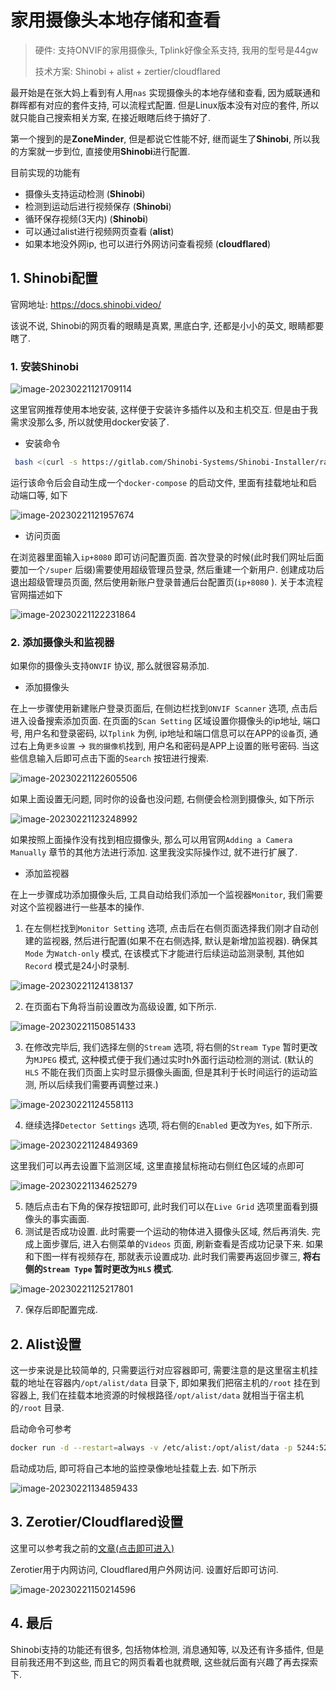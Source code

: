 # 家用摄像头本地存储和查看

> 硬件: 支持ONVIF的家用摄像头, Tplink好像全系支持, 我用的型号是44gw
>
> 技术方案: Shinobi + alist + zertier/cloudflared

最开始是在张大妈上看到有人用`nas` 实现摄像头的本地存储和查看, 因为威联通和群晖都有对应的套件支持, 可以流程式配置. 但是Linux版本没有对应的套件, 所以就只能自己搜索相关方案, 在接近眼瞎后终于搞好了.

第一个搜到的是**ZoneMinder**, 但是都说它性能不好, 继而诞生了**Shinobi**, 所以我的方案就一步到位, 直接使用**Shinobi**进行配置.

目前实现的功能有

- 摄像头支持运动检测 (**Shinobi**)
- 检测到运动后进行视频保存 (**Shinobi**)
- 循环保存视频(3天内) (**Shinobi**)
- 可以通过alist进行视频网页查看 (**alist**)
- 如果本地没外网ip, 也可以进行外网访问查看视频 (**cloudflared**)



## 1. Shinobi配置

官网地址: https://docs.shinobi.video/

该说不说, Shinobi的网页看的眼睛是真累, 黑底白字, 还都是小小的英文, 眼睛都要瞎了.

### 1. 安装Shinobi

![image-20230221121709114](https://cdn.jsdelivr.net/gh/scattter/blogweb/images/image-20230221121709114.png)

这里官网推荐使用本地安装, 这样便于安装许多插件以及和主机交互. 但是由于我需求没那么多, 所以就使用docker安装了.

- 安装命令

```bash
 bash <(curl -s https://gitlab.com/Shinobi-Systems/Shinobi-Installer/raw/master/shinobi-docker.sh)
```

运行该命令后会自动生成一个`docker-compose` 的启动文件, 里面有挂载地址和启动端口等, 如下

![image-20230221121957674](https://cdn.jsdelivr.net/gh/scattter/blogweb/images/image-20230221121957674.png)

- 访问页面

在浏览器里面输入`ip+8080` 即可访问配置页面. 首次登录的时候(此时我们网址后面要加一个`/super` 后缀)需要使用超级管理员登录, 然后重建一个新用户. 创建成功后退出超级管理员页面, 然后使用新账户登录普通后台配置页(`ip+8080` ). 关于本流程官网描述如下

![image-20230221122231864](https://cdn.jsdelivr.net/gh/scattter/blogweb/images/image-20230221122231864.png)



### 2. 添加摄像头和监视器

如果你的摄像头支持`ONVIF` 协议, 那么就很容易添加.

- 添加摄像头

在上一步骤使用新建账户登录页面后, 在侧边栏找到`ONVIF Scanner` 选项, 点击后进入设备搜索添加页面. 在页面的`Scan Setting` 区域设置你摄像头的ip地址, 端口号, 用户名和登录密码, 以`Tplink` 为例, ip地址和端口信息可以在APP的`设备`页, 通过右上角`更多设置` -> `我的摄像机`找到, 用户名和密码是APP上设置的账号密码. 当这些信息输入后即可点击下面的`Search` 按钮进行搜索.

![image-20230221122605506](https://cdn.jsdelivr.net/gh/scattter/blogweb/images/image-20230221122605506.png)

如果上面设置无问题, 同时你的设备也没问题, 右侧便会检测到摄像头, 如下所示

![image-20230221123248992](https://cdn.jsdelivr.net/gh/scattter/blogweb/images/image-20230221123248992.png)

如果按照上面操作没有找到相应摄像头, 那么可以用官网`Adding a Camera Manually` 章节的其他方法进行添加. 这里我没实际操作过, 就不进行扩展了.

- 添加监视器

在上一步骤成功添加摄像头后, 工具自动给我们添加一个监视器`Monitor`, 我们需要对这个监视器进行一些基本的操作.

1. 在左侧栏找到`Monitor Setting` 选项, 点击后在右侧页面选择我们刚才自动创建的监视器, 然后进行配置(如果不在右侧选择, 默认是新增加监视器). 确保其`Mode` 为`Watch-only` 模式, 在该模式下才能进行后续运动监测录制, 其他如`Record` 模式是24小时录制.

![image-20230221124138137](https://cdn.jsdelivr.net/gh/scattter/blogweb/images/image-20230221124138137.png)

2. 在页面右下角将当前设置改为高级设置, 如下所示.

![image-20230221150851433](https://cdn.jsdelivr.net/gh/scattter/blogweb/images/image-20230221150851433.png)

3. 在修改完毕后, 我们选择左侧的`Stream` 选项, 将右侧的`Stream Type` 暂时更改为`MJPEG` 模式, 这种模式便于我们通过实时h外面行运动检测的测试. (默认的`HLS` 不能在我们页面上实时显示摄像头画面, 但是其利于长时间运行的运动监测, 所以后续我们需要再调整过来.)

![image-20230221124558113](https://cdn.jsdelivr.net/gh/scattter/blogweb/images/image-20230221124558113.png)

4. 继续选择`Detector Settings` 选项, 将右侧的`Enabled` 更改为`Yes`, 如下所示. 

![image-20230221124849369](https://cdn.jsdelivr.net/gh/scattter/blogweb/images/image-20230221124849369.png)

这里我们可以再去设置下监测区域, 这里直接鼠标拖动右侧红色区域的点即可

![image-20230221134625279](https://cdn.jsdelivr.net/gh/scattter/blogweb/images/image-20230221134625279.png)

5. 随后点击右下角的保存按钮即可, 此时我们可以在`Live Grid` 选项里面看到摄像头的事实画面.
5. 测试是否成功设置. 此时需要一个运动的物体进入摄像头区域, 然后再消失.  完成上面步骤后, 进入右侧菜单的`Videos` 页面, 刷新查看是否成功记录下来. 如果和下图一样有视频存在, 那就表示设置成功. 此时我们需要再返回步骤三, **将右侧的`Stream Type` 暂时更改为`HLS` 模式**.

![image-20230221125217801](https://cdn.jsdelivr.net/gh/scattter/blogweb/images/image-20230221125217801.png)

7. 保存后即配置完成.



## 2. Alist设置

这一步来说是比较简单的, 只需要运行对应容器即可, 需要注意的是这里宿主机挂载的地址在容器内`/opt/alist/data` 目录下, 即如果我们把宿主机的`/root` 挂在到容器上, 我们在挂载本地资源的时候根路径`/opt/alist/data` 就相当于宿主机的`/root` 目录.

启动命令可参考

```bash
docker run -d --restart=always -v /etc/alist:/opt/alist/data -p 5244:5244 -e PUID=0 -e PGID=0 -e UMASK=022 --name="alist" xhofe/alist:latest
```

启动成功后, 即可将自己本地的监控录像地址挂载上去. 如下所示

![image-20230221134859433](https://cdn.jsdelivr.net/gh/scattter/blogweb/images/image-20230221134859433.png)



## 3. Zerotier/Cloudflared设置

这里可以参考我之前的[文章(点击即可进入)](https://scattter.github.io/devops/others/%E7%89%A9%E7%90%86%E6%9C%BA%E5%AE%89%E8%A3%85Linux%E5%90%8C%E6%97%B6%E5%AE%9E%E7%8E%B0%E5%86%85%E7%BD%91%E7%A9%BF%E9%80%8F.html)

Zerotier用于内网访问, Cloudflared用户外网访问. 设置好后即可访问.

![image-20230221150214596](https://cdn.jsdelivr.net/gh/scattter/blogweb/images/image-20230221150214596.png)



## 4. 最后

Shinobi支持的功能还有很多, 包括物体检测, 消息通知等, 以及还有许多插件, 但是目前我还用不到这些, 而且它的网页看着也就费眼, 这些就后面有兴趣了再去探索下.
